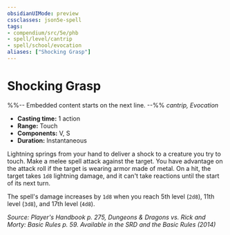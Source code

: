 ```yaml
---
obsidianUIMode: preview
cssclasses: json5e-spell
tags:
- compendium/src/5e/phb
- spell/level/cantrip
- spell/school/evocation
aliases: ["Shocking Grasp"]
---
```

# Shocking Grasp
%%-- Embedded content starts on the next line. --%%
*cantrip, Evocation*  

- **Casting time:** 1 action
- **Range:** Touch
- **Components:** V, S
- **Duration:** Instantaneous

Lightning springs from your hand to deliver a shock to a creature you try to touch. Make a melee spell attack against the target. You have advantage on the attack roll if the target is wearing armor made of metal. On a hit, the target takes `1d8` lightning damage, and it can't take reactions until the start of its next turn.

The spell's damage increases by `1d8` when you reach 5th level (`2d8`), 11th level (`3d8`), and 17th level (`4d8`).

*Source: Player's Handbook p. 275, Dungeons & Dragons vs. Rick and Morty: Basic Rules p. 59. Available in the <span title='Systems Reference Document (5.1)'>SRD</span> and the Basic Rules (2014)*